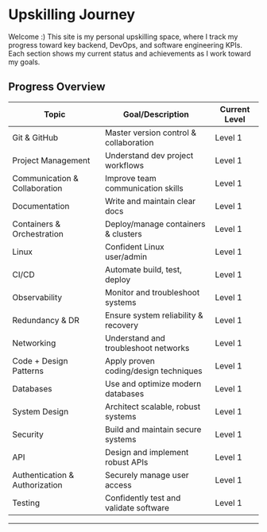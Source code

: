 # Upskilling Journey

Welcome :) This site is my personal upskilling space, where I track my progress toward key backend, DevOps, and software engineering KPIs. Each section shows my current status and achievements as I work toward my goals.

## Progress Overview

| Topic                       | Goal/Description                        | Current Level |
|-----------------------------|-----------------------------------------|--------------|
| Git & GitHub                | Master version control & collaboration  | Level 1       |
| Project Management          | Understand dev project workflows        | Level 1       |
| Communication & Collaboration | Improve team communication skills       | Level 1       |
| Documentation               | Write and maintain clear docs           | Level 1       |
| Containers & Orchestration  | Deploy/manage containers & clusters     | Level 1       |
| Linux                       | Confident Linux user/admin              | Level 1       |
| CI/CD                       | Automate build, test, deploy            | Level 1       |
| Observability               | Monitor and troubleshoot systems        | Level 1       |
| Redundancy & DR             | Ensure system reliability & recovery    | Level 1       |
| Networking                  | Understand and troubleshoot networks    | Level 1       |
| Code + Design Patterns      | Apply proven coding/design techniques   | Level 1       |
| Databases                   | Use and optimize modern databases       | Level 1       |
| System Design               | Architect scalable, robust systems      | Level 1       |
| Security                    | Build and maintain secure systems       | Level 1       |
| API                         | Design and implement robust APIs        | Level 1       |
| Authentication & Authorization | Securely manage user access             | Level 1       |
| Testing                     | Confidently test and validate software  | Level 1       |

---

<!-- Click on topic to Navigate  -->
[//]: # (test comment)